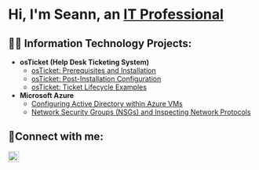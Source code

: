 <h1>Hi, I'm Seann, an <a href="https://linkedin.com/in/seann-lanning-20904b237">IT Professional</a></h1>

<h2>👨‍💻 Information Technology Projects:</h2>

- <b>osTicket (Help Desk Ticketing System)</b>
  - [osTicket: Prerequisites and Installation](https://github.com/seannlanning/osticket-prereqs)
  - [osTicket: Post-Installation Configuration](https://github.com/SeannLanning/osTicket-Post-Installation-Configuration)
  - [osTicket: Ticket Lifecycle Examples](https://github.com/SeannLanning/osTicket-Ticket-Lifecycle-Examples)
- <b>Microsoft Azure</b>
  - [Configuring Active Directory within Azure VMs](https://github.com/seannlanning/configure-ad)
  - [Network Security Groups (NSGs) and Inspecting Network Protocols](https://github.com/seannlanning/azure-network-protocols)

<h2>🤳Connect with me:</h2>

[<img align="left" alt="Josh | LinkedIn" width="22px" src="https://cdn.jsdelivr.net/npm/simple-icons@v3/icons/linkedin.svg" />][linkedin]

[linkedin]: https://linkedin.com/in/seann-lanning-20904b237
